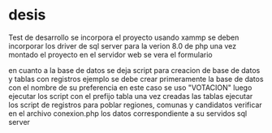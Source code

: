 # desis
Test de desarrollo
se incorpora el proyecto usando xammp
se deben incorporar los driver de sql server para la verion 8.0 de php
una vez montado el proyecto en el servidor web se vera el formulario

en cuanto a la base de datos se deja script para creacion de base de datos y tablas con registros ejemplo
se debe crear primeramente la base de datos con el nombre de su preferencia en este caso se uso "VOTACION"
luego ejecutar los script con el prefijo tabla
una vez creadas las tablas ejecutar los script de registros para poblar regiones, comunas y candidatos
verificar en el archivo conexion.php los datos correspondiente a su servidos sql server

